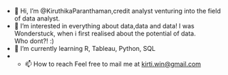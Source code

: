 - 👋 Hi, I’m @KiruthikaParanthaman,credit analyst venturing into the field of data analyst. 
- 👀 I’m interested in everything about data,data and data! I was Wonderstuck, when i first realised about the potential of data.        
                        Who dont?! :)
- 🌱 I’m currently learning R, Tableau, Python, SQL
- - 📫 How to reach Feel free to mail me at kirti.win@gmail.com

<!---
KiruthikaParanthaman/KiruthikaParanthaman is a ✨ special ✨ repository because its `README.md` (this file) appears on your GitHub profile.
You can click the Preview link to take a look at your changes.
--->
